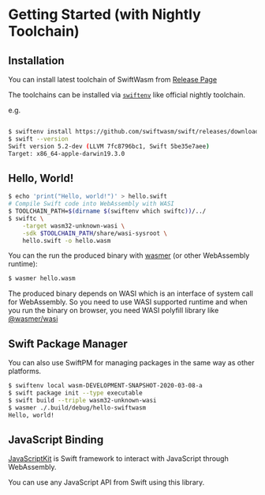 # Getting Started (with Nightly Toolchain)


## Installation

You can install latest toolchain of SwiftWasm from [Release Page](https://github.com/swiftwasm/swift/releases)

The toolchains can be installed via [`swiftenv`](https://github.com/kylef/swiftenv) like official nightly toolchain.

e.g.
```sh

$ swiftenv install https://github.com/swiftwasm/swift/releases/download/swift-wasm-DEVELOPMENT-SNAPSHOT-2020-03-08-a/swift-wasm-DEVELOPMENT-SNAPSHOT-2020-03-08-a-osx.tar.gz
$ swift --version
Swift version 5.2-dev (LLVM 7fc8796bc1, Swift 5be35e7aee)
Target: x86_64-apple-darwin19.3.0
```


## Hello, World!

```sh
$ echo 'print("Hello, world!")' > hello.swift
# Compile Swift code into WebAssembly with WASI
$ TOOLCHAIN_PATH=$(dirname $(swiftenv which swiftc))/../
$ swiftc \
    -target wasm32-unknown-wasi \
    -sdk $TOOLCHAIN_PATH/share/wasi-sysroot \
    hello.swift -o hello.wasm
```

You can the run the produced binary with [wasmer](https://wasmer.io/) (or other WebAssembly runtime):

```sh
$ wasmer hello.wasm
```

The produced binary depends on WASI which is an interface of system call for WebAssembly.
So you need to use WASI supported runtime and when you run the binary on browser, you need WASI polyfill library like [@wasmer/wasi](https://github.com/wasmerio/wasmer-js/tree/master/packages/wasi)


## Swift Package Manager

You can also use SwiftPM for managing packages in the same way as other platforms.

```sh
$ swiftenv local wasm-DEVELOPMENT-SNAPSHOT-2020-03-08-a
$ swift package init --type executable
$ swift build --triple wasm32-unknown-wasi
$ wasmer ./.build/debug/hello-swiftwasm
Hello, world!
```


## JavaScript Binding

[JavaScriptKit](https://github.com/kateinoigakukun/JavaScriptKit) is Swift framework to interact with JavaScript through WebAssembly.

You can use any JavaScript API from Swift using this library.

